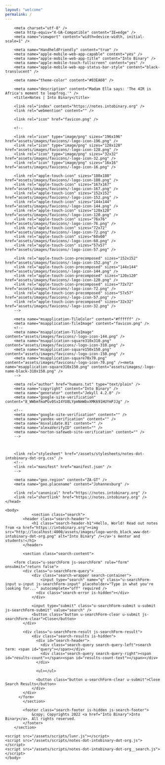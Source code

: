 ```yaml
---
layout: "welcome"
permalink: /
---
```


<!DOCTYPE html>
<html class="pg-search">
	<head>
		
		<meta charset="utf-8" />
		<meta http-equiv="X-UA-Compatible" content="IE=edge" />
		<meta name="viewport" content="width=device-width, initial-scale=1" />
		
		<meta name="HandheldFriendly" content="true" />
		<meta name="apple-mobile-web-app-capable" content="yes" />
		<meta name="apple-mobile-web-app-title" content="Into Binary" />
		<meta name="apple-mobile-touch-fullscreen" content="yes" />
		<meta name="apple-mobile-web-app-status-bar-style" content="black-translucent" />
		
		<meta name="theme-color" content="#03EA60" />

		<meta name="description" content="Madam Ella says: 'The 4IR is Africa's moment to leapfrog.'" />
		<title>Notes | Into Binary</title>
		
		<link rel="index" content="https://notes.intobinary.org" />
		<link rel="webmention" content="" />
		
		<link rel="icon" href="favicon.png" />

		<!--
		
		<link rel="icon" type="image/png" sizes="196x196" href="assets/images/favicons/-logo-icon-196.png" />
		<link rel="icon" type="image/png" sizes="128x128" href="assets/images/favicons/-logo-icon-128.png" />
		<link rel="icon" type="image/png" sizes="32x32" href="assets/images/favicons/-logo-icon-32.png" />
		<link rel="icon" type="image/png" sizes="16x16" href="assets/images/favicons/-logo-icon-16.png" />
		
		<link rel="apple-touch-icon" sizes="180x180" href="assets/images/favicons/-logo-icon-180.png" />
		<link rel="apple-touch-icon" sizes="167x167" href="assets/images/favicons/-logo-icon-167.png" />
		<link rel="apple-touch-icon" sizes="152x152" href="assets/images/favicons/-logo-icon-152.png" />
		<link rel="apple-touch-icon" sizes="144x144" href="assets/images/favicons/-logo-icon-144.png" />
		<link rel="apple-touch-icon" sizes="120x120" href="assets/images/favicons/-logo-icon-120.png" />
		<link rel="apple-touch-icon" sizes="76x76" href="assets/images/favicons/-logo-icon-76.png" />
		<link rel="apple-touch-icon" sizes="72x72" href="assets/images/favicons/-logo-icon-72.png" />
		<link rel="apple-touch-icon" sizes="60x60" href="assets/images/favicons/-logo-icon-60.png" />
		<link rel="apple-touch-icon" sizes="57x57" href="assets/images/favicons/-logo-icon-57.png" />
		
		<link rel="apple-touch-icon-precomposed" sizes="152x152" href="assets/images/favicons/-logo-icon-152.png" />
		<link rel="apple-touch-icon-precomposed" sizes="144x144" href="assets/images/favicons/-logo-icon-144.png" />
		<link rel="apple-touch-icon-precomposed" sizes="120x120" href="assets/images/favicons/-logo-icon-120.png" />
		<link rel="apple-touch-icon-precomposed" sizes="72x72" href="assets/images/favicons/-logo-icon-72.png" />
		<link rel="apple-touch-icon-precomposed" sizes="57x57" href="assets/images/favicons/-logo-icon-57.png" />
		<link rel="apple-touch-icon-precomposed" sizes="32x32" href="assets/images/favicons/-logo-icon-32.png" />
		-->
		
		<meta name="msapplication-TileColor" content="#ffffff" />
		<meta name="msapplication-TileImage" content="favicon.png" />
		<!--
		<meta name="msapplication-TileImage" content="assets/images/favicons/-logo-icon-144.png" />
		<meta name="msapplication-square310x310.png" content="assets/images/favicons/-logo-icon-310.png" />
		<meta name="msapplication-square150x150.png" content="assets/images/favicons/-logo-icon-150.png" />
		<meta name="msapplication-square70x70.png" content="assets/images/favicons/-logo-icon-70.png" /><meta name="msapplication-square310x150.png" content="assets/images/-logo-name-black-310x150.png" />
		-->
		
		<meta rel="author" href="humans.txt" type="text/plain" />
		<meta name="copyright" content="Into Binary" />
		<meta name="generator" content="Jekyll 4.2.0" />
		<meta name="google-site-verification" content="8_WWbmfmaPGv0SxI4YU8LYpmNmWbvXMK691HUYmPJJg" />
		
		<!--
		<meta name="google-site-verification" content="" />
		<meta name="yandex-verification" content="" />
		<meta name="msvalidate.01" content="" />
		<meta name="alexaVerifyID" content="" />
		<meta name="norton-safeweb-site-verification" content="" />
		-->
		
	
		
		<link rel="stylesheet" href="/assets/stylesheets/notes-dot-intobinary-dot-org.css" />
		<!--
		<link rel="manifest" href="manifest.json" />
		-->
		
		<meta name="geo.region" content="ZA-GT" />
		<meta name="geo.placename" content="Johannesburg" />
		
		<link rel="canonical" href="https://notes.intobinary.org" />
		<link rel="shortlink" href="https://notes.intobinary.org" />
	</head>
	
	<body>
				<section class="search">
			<header class="search-header">
				<h1 class="search-header-h1">Hello, World! Read out notes from <a href="https://intobinary.org"><img src="http://localhost:4000/assets/images/logo-words_black_www-dot-intobinary-dot-org.png" alt="Into Binary" /></a>'s mentor and students!</h1>
			</header>
			
			<section class="search-content">
				
		<form class="u-searchForm js-searchForm" role="form" onsubmit="return false">
			<div class="u-searchForm-query">
				<div class="search-wrapper search-container">
					<input type="search" name="q" class="u-searchForm-input u-input js-searchForm-input" placeholder="Type in what you're looking for..." autocomplete="off" required />
				  <div class="search-error is-hidden"></div>
				</div>
				
				<input type="submit" class="u-searchForm-submit u-submit js-searchForm-submit" value="search" />
				<button class="button u-searchForm-clear u-submit js-searchForm-clear">Close</button>
			</div>
			
			<div class="u-searchForm-result js-searchForm-result">
				<div class="search-results is-hidden">
				  <div id="search-header">
					<div class="search-query search-query-left">search term: <span id="query"></span></div>
					<div class="search-query search-query-right"><span id="results-count"></span><span id="results-count-text"></span></div>
				  </div>
				  
				  <ul></ul>
				  
				  <button class="button u-searchForm-clear u-submit">Close Search Results</button>
				</div>
			</div>
          </form>
			</section>
			
			<footer class="search-footer is-hidden js-search-footer">
				&copy; Copyrights 2022 <a href="Into Binary">Into Binary</a>. All rights reserved.
			</footer>
		</section>
	
	<script src="/assets/scripts/lunr.js"></script>
	<script src="/assets/scripts/notes-dot-intobinary-dot-org.js"></script>
	<script src="/assets/scripts/notes-dot-intobinary-dot-org__search.js"></script>
	</body>
</html>